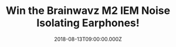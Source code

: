 ---
campaign-uuid: "c-1d6767a7-eeff-4e1c-8553-9d9167932bab"
type: "Competition"
category: "Technology"
date: "2018-08-13T09:00:00.000Z"
end-date: "2018-09-13T23:59:00.000Z"
disable-form: false
is_promoted: false
has_entry_page: true
title: "Win the Brainwavz M2 IEM Noise Isolating Earphones!"
competition-description: "<p>Intense, Detailed Bass, Comfortable Fit, Silver, Oxygen\
  \ Free Cable… YES! we are talking about the brand new Brainwavz M2 IEM earphones!\
  \ A totally MUST for all music lovers!</p>\n<p>Do you want them? Click below and\
  \ they could be yours!</p>\n"
hero-header: "Win the Brainwavz M2 IEM Noise Isolating Earphones!"
terms-confirmation: "N/A"
banner-img: "https://assets.expresslyapp.com/asset-632ca6ca-14b9-4277-a9b0-de743ae20414.jpg"
logo-left-href: "http://brainwavzaudio.com"
logo-left-image: "https://assets.expresslyapp.com/asset-48c854bd-e1bf-4f56-87b1-ae3abcac173c.jpg"
logo-left-title: "BRAINWAVZ"
bg-image-hero: "https://assets.expresslyapp.com/asset-e9ec8511-2325-41ba-9409-7934cfc51546.jpg"
bg-image-first: "https://assets.expresslyapp.com/asset-8d5417a4-bccd-4fac-8ece-c0bdc327e7ae.jpg"
bg-image-second: "https://assets.expresslyapp.com/asset-7985f846-4f67-4ca1-b15a-cada4765e4ed.jpg"
section1-content: "<p>The Brainwavz M2 IEM noise isolating earphones are perfect for\
  \ all music lovers! Featuring a mature, detailed and refined sound they are designed\
  \ to sound good with any genre of music without sacrificing clarity and performance.</p>\
  \ \n<p>Regardless of who your favourite band is Brainwavz will not only keep them\
  \ sounding great but also keep commuting noise out with noise isolation.</p>\n"
section2-content: "<p>Coming with a high quality silver oxygen based cable which is\
  \ durable and lightweight along with lots of ear tips for added comfort and enjoyable\
  \ listening, what are you waiting for?</p>\n<p>Enter the form below for a chance\
  \ to win these amazing earphones!</p>\n"
entry-title: "Win the Brainwavz M2 IEM Noise Isolating Earphones!"
entry-content: "<p>Enter the draw to win the Brainwavz M2 IEM Noise Isolating Earphones\
  \ by completing the form below before 23:59 on 13th of September 2018.</p>\n"
has-winner: false
prize-description: "Brainwavz M2 IEM Noise Isolating Earphones"
special-conditions: "Multiple entries are allowed up to one every day."
country-restrictions:
- "GB"
---